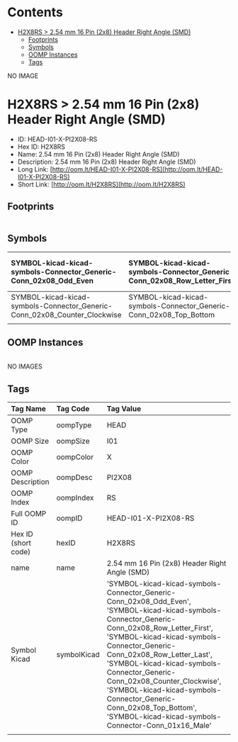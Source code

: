 



Contents
========

* [H2X8RS > 2.54 mm 16 Pin (2x8) Header Right Angle (SMD)](#h2x8rs--254-mm-16-pin-2x8-header-right-angle-smd)
	* [Footprints](#footprints)
	* [Symbols](#symbols)
	* [OOMP Instances](#oomp-instances)
	* [Tags](#tags)
  
NO IMAGE  
# H2X8RS > 2.54 mm 16 Pin (2x8) Header Right Angle (SMD)

- ID: HEAD-I01-X-PI2X08-RS
- Hex ID: H2X8RS
- Name: 2.54 mm 16 Pin (2x8) Header Right Angle (SMD)
- Description: 2.54 mm 16 Pin (2x8) Header Right Angle (SMD)
- Long Link: [http://oom.lt/HEAD-I01-X-PI2X08-RS](http://oom.lt/HEAD-I01-X-PI2X08-RS)
- Short Link: [http://oom.lt/H2X8RS](http://oom.lt/H2X8RS)

## Footprints
  

||||
| :--- | :--- | :--- |

## Symbols
  

|![]()<br>SYMBOL-kicad-kicad-symbols-Connector_Generic-Conn_02x08_Odd_Even|![]()<br>SYMBOL-kicad-kicad-symbols-Connector_Generic-Conn_02x08_Row_Letter_First|![]()<br>SYMBOL-kicad-kicad-symbols-Connector_Generic-Conn_02x08_Row_Letter_Last|
| :--- | :--- | :--- |
|![]()<br>SYMBOL-kicad-kicad-symbols-Connector_Generic-Conn_02x08_Counter_Clockwise|![]()<br>SYMBOL-kicad-kicad-symbols-Connector_Generic-Conn_02x08_Top_Bottom|![]()<br>SYMBOL-kicad-kicad-symbols-Connector-Conn_01x16_Male|
||||

## OOMP Instances
  

||||
| :--- | :--- | :--- |
  
NO IMAGES  
## Tags
  

|Tag Name|Tag Code|Tag Value|
| :--- | :--- | :--- |
|OOMP Type|oompType|HEAD|
|OOMP Size|oompSize|I01|
|OOMP Color|oompColor|X|
|OOMP Description|oompDesc|PI2X08|
|OOMP Index|oompIndex|RS|
|Full OOMP ID|oompID|HEAD-I01-X-PI2X08-RS|
|Hex ID (short code)|hexID|H2X8RS|
|name|name|2.54 mm 16 Pin (2x8) Header Right Angle (SMD)|
|Symbol Kicad|symbolKicad|'SYMBOL-kicad-kicad-symbols-Connector_Generic-Conn_02x08_Odd_Even', 'SYMBOL-kicad-kicad-symbols-Connector_Generic-Conn_02x08_Row_Letter_First', 'SYMBOL-kicad-kicad-symbols-Connector_Generic-Conn_02x08_Row_Letter_Last', 'SYMBOL-kicad-kicad-symbols-Connector_Generic-Conn_02x08_Counter_Clockwise', 'SYMBOL-kicad-kicad-symbols-Connector_Generic-Conn_02x08_Top_Bottom', 'SYMBOL-kicad-kicad-symbols-Connector-Conn_01x16_Male'|
||||
